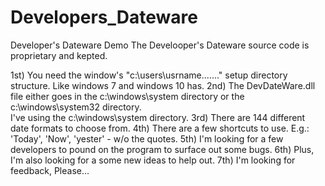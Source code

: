 # Developers_Dateware
Developer's Dateware Demo
The Develooper's Dateware source code is proprietary and kepted. 

1st) You need the window's "c:\users\usrname\......." setup directory structure. Like windows 7 and windows 10 has. 
2nd) The DevDateWare.dll file either goes in the c:\windows\system directory or the c:\windows\system32 directory.  
           I've using the c:\windows\system  directory. 
3rd) There are 144 different date formats to choose from.
4th) There are a few shortcuts to use. E.g.: 'Today', 'Now', 'yester' - w/o the quotes.
5th) I'm looking for a few developers to pound on the program to surface out some bugs.
6th) Plus, I'm also looking for a some new ideas to help out.
7th) I'm looking for feedback, Please...
